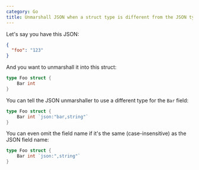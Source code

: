 ```yaml
---
category: Go
title: Unmarshall JSON when a struct type is different from the JSON type
---
```

Let's say you have this JSON:

```json
{
  "foo": "123"
}
```

And you want to unmarshall it into this struct:

```go
type Foo struct {
    Bar int
}
```

You can tell the JSON unmarshaller to use a different type for the `Bar` field:

```go
type Foo struct {
    Bar int `json:"bar,string"`
}
```

You can even omit the field name if it's the same (case-insensitive) as the JSON field name:

```go
type Foo struct {
    Bar int `json:",string"`
}
```
